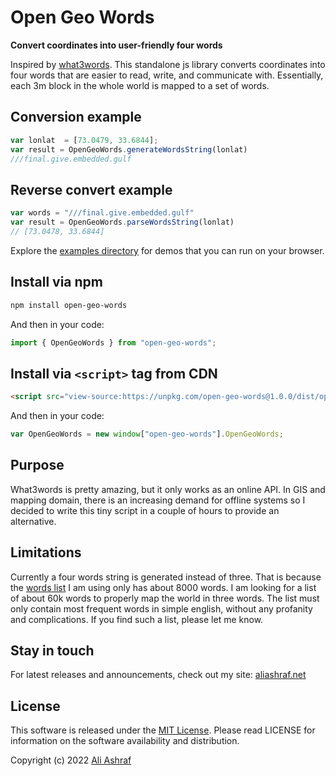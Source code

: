 # Open Geo Words

**Convert coordinates into user-friendly four words**

Inspired by [what3words](https://what3words.com). This standalone js library converts coordinates into four words that are easier to read, write, and communicate with. Essentially, each 3m block in the whole world is mapped to a set of words. 

## Conversion example

```js
var lonlat  = [73.0479, 33.6844];
var result = OpenGeoWords.generateWordsString(lonlat)
///final.give.embedded.gulf
```

## Reverse convert example

```js
var words = "///final.give.embedded.gulf"
var result = OpenGeoWords.parseWordsString(lonlat)
// [73.0478, 33.6844]
```

Explore the [examples directory](/examples) for demos that you can run on your browser.

## Install via npm

```sh
npm install open-geo-words
```

And then in your code:

```js
import { OpenGeoWords } from "open-geo-words";
```

## Install via `<script>` tag from CDN

```html
<script src="view-source:https://unpkg.com/open-geo-words@1.0.0/dist/open-geo-words.js"></script>
```

And then in your code:

```js
var OpenGeoWords = new window["open-geo-words"].OpenGeoWords;
```

## Purpose

What3words is pretty amazing, but it only works as an online API. In GIS and mapping domain, there is an increasing demand for offline systems so I decided to write this tiny script in a couple of hours to provide an alternative.

## Limitations

Currently a four words string is generated instead of three. That is because the [words list](src/corpus.js) I am using only has about 8000 words. I am looking for a list of about 60k words to properly map the world in three words. The list must only contain most frequent words in simple english, without any profanity and complications. If you find such a list, please let me know.

## Stay in touch

For latest releases and announcements, check out my site: [aliashraf.net](http://aliashraf.net)

## License

This software is released under the [MIT License](LICENSE). Please read LICENSE for information on the
software availability and distribution.

Copyright (c) 2022 [Ali Ashraf](http://aliashraf.net)